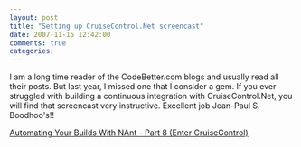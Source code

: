 ```yaml
---
layout: post
title: "Setting up CruiseControl.Net screencast"
date: 2007-11-15 12:42:00
comments: true
categories: 
---
```


<p>I am a long time reader of the CodeBetter.com blogs and usually read all their posts. But last year, I missed one that I consider a gem. If you ever struggled with building a continuous integration with CruiseControl.Net, you will find that screencast very instructive. Excellent job Jean-Paul S. Boodhoo's!!</p>

<p>
<a href="http://www.jpboodhoo.com/blog/AutomatingYourBuildsWithNAntPart8EnterCruiseControl.aspx" title="Automating Your Builds With NAnt - Part 8 (Enter CruiseControl)">Automating Your Builds With NAnt - Part 8 (Enter CruiseControl)</a>
</p>
